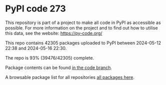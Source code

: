 # PyPI code 273

This repository is part of a project to make all code in PyPI as accessible as possible. For more information 
on the project and to find out how to utilise this data, see the website: https://py-code.org/

This repo contains 42305 packages uploaded to PyPI between 
2024-05-12 22:38 and 2024-05-16 22:30.

The repo is 93% (39476/42305) complete.

Package contents can be found [in the code branch](https://github.com/pypi-data/pypi-mirror-273/tree/code/packages).

A browsable package list for all repositories [all packages here](https://py-code.org/repositories/pypi-mirror-273).


